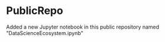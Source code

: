 # PublicRepo
Added a new Jupyter notebook in this public repository named "DataScienceEcosystem.ipynb"
